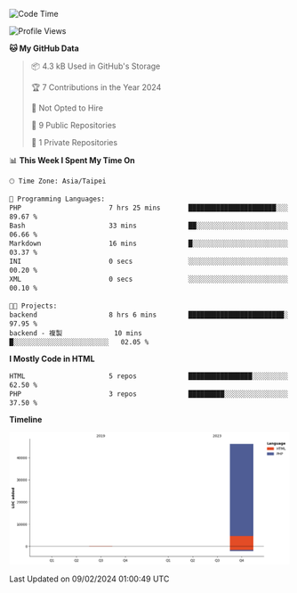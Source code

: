 <!--START_SECTION:waka-->
![Code Time](http://img.shields.io/badge/Code%20Time-162%20hrs%2018%20mins-blue)

![Profile Views](http://img.shields.io/badge/Profile%20Views-0-blue)

**🐱 My GitHub Data** 

> 📦 4.3 kB Used in GitHub's Storage 
 > 
> 🏆 7 Contributions in the Year 2024
 > 
> 🚫 Not Opted to Hire
 > 
> 📜 9 Public Repositories 
 > 
> 🔑 1 Private Repositories 
 > 
📊 **This Week I Spent My Time On** 

```text
🕑︎ Time Zone: Asia/Taipei

💬 Programming Languages: 
PHP                      7 hrs 25 mins       ██████████████████████░░░   89.67 % 
Bash                     33 mins             ██░░░░░░░░░░░░░░░░░░░░░░░   06.66 % 
Markdown                 16 mins             █░░░░░░░░░░░░░░░░░░░░░░░░   03.37 % 
INI                      0 secs              ░░░░░░░░░░░░░░░░░░░░░░░░░   00.20 % 
XML                      0 secs              ░░░░░░░░░░░░░░░░░░░░░░░░░   00.10 % 

🐱‍💻 Projects: 
backend                  8 hrs 6 mins        ████████████████████████░   97.95 % 
backend - 複製             10 mins             █░░░░░░░░░░░░░░░░░░░░░░░░   02.05 % 
```

**I Mostly Code in HTML** 

```text
HTML                     5 repos             ████████████████░░░░░░░░░   62.50 % 
PHP                      3 repos             █████████░░░░░░░░░░░░░░░░   37.50 % 
```



**Timeline**

![Lines of Code chart](https://raw.githubusercontent.com/benson828/benson828/main/assets/bar_graph.png)


 Last Updated on 09/02/2024 01:00:49 UTC
<!--END_SECTION:waka-->
